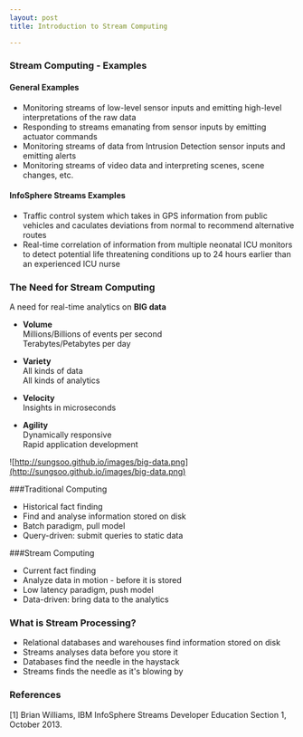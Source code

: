 ```yaml
---
layout: post
title: Introduction to Stream Computing

---
```

### Stream Computing - Examples
#### General Examples
* Monitoring streams of low-level sensor inputs and emitting high-level interpretations of the raw data
* Responding to streams emanating from sensor inputs by emitting actuator commands
* Monitoring streams of data from Intrusion Detection sensor inputs and emitting alerts
* Monitoring streams of video data and interpreting scenes, scene changes, etc.

#### InfoSphere Streams Examples
* Traffic control system which takes in GPS information from public vehicles and caculates deviations from normal to recommend alternative routes
* Real-time correlation of information from multiple neonatal ICU monitors to detect potential life threatening conditions up to 24 hours earlier than an experienced ICU nurse

### The Need for Stream Computing
A need for real-time analytics on **BIG data**

* **Volume**  
Millions/Billions of events per second  
Terabytes/Petabytes per day

* **Variety**  
All kinds of data  
All kinds of analytics

* **Velocity**  
Insights in microseconds

* **Agility**  
Dynamically responsive  
Rapid application development

![http://sungsoo.github.io/images/big-data.png](http://sungsoo.github.io/images/big-data.png)

###Traditional Computing

* Historical fact finding
* Find and analyse information stored on disk
* Batch paradigm, pull model
* Query-driven: submit queries to static data

###Stream Computing

* Current fact finding
* Analyze data in motion - before it is stored
* Low latency paradigm, push model
* Data-driven: bring data to the analytics

### What is Stream Processing?
* Relational databases and warehouses find information stored on disk
* Streams analyses data before you store it
* Databases find the needle in the haystack
* Streams finds the needle as it's blowing by 





### References
[1] Brian Williams, IBM InfoSphere Streams Developer Education Section 1, October 2013.
